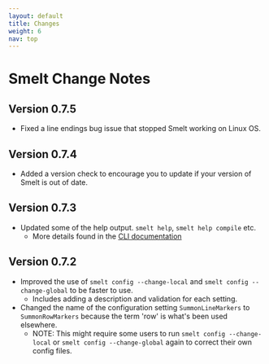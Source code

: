```yaml
---
layout: default
title: Changes
weight: 6
nav: top
---
```


Smelt Change Notes
==================

Version 0.7.5
-------------

* Fixed a line endings bug issue that stopped Smelt working on Linux OS.

Version 0.7.4
-------------

* Added a version check to encourage you to update if your version of Smelt is out of date.

Version 0.7.3
-------------

* Updated some of the help output. `smelt help`, `smelt help compile` etc.
    * More details found in the [CLI documentation](http://smelt.gnasp.com/cli.html)

Version 0.7.2
-------------

* Improved the use of `smelt config --change-local` and `smelt config --change-global` to be faster to use.
    * Includes adding a description and validation for each setting.
* Changed the name of the configuration setting `SummonLineMarkers` to `SummonRowMarkers` because the term 'row' is what's been used elsewhere.
    * NOTE: This might require some users to run `smelt config --change-local` or `smelt config --change-global` again to correct their own config files.